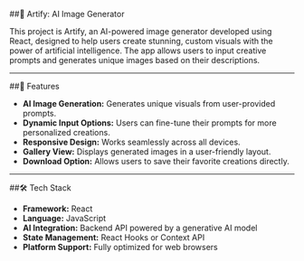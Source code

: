 ##🎨 Artify: AI Image Generator

This project is Artify, an AI-powered image generator developed using React, designed to help users create stunning, custom visuals with the power of artificial intelligence. The app allows users to input creative prompts and generates unique images based on their descriptions.

---

##📱 Features

- **AI Image Generation:** Generates unique visuals from user-provided prompts.
- **Dynamic Input Options:** Users can fine-tune their prompts for more personalized creations.
- **Responsive Design:** Works seamlessly across all devices.
- **Gallery View:** Displays generated images in a user-friendly layout.
- **Download Option:** Allows users to save their favorite creations directly.

---

##🛠️ Tech Stack

- **Framework:** React
- **Language:** JavaScript
- **AI Integration:** Backend API powered by a generative AI model
- **State Management:** React Hooks or Context API
- **Platform Support:** Fully optimized for web browsers
